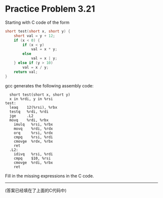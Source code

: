 # Practice Problem 3.21

Starting with C code of the form

```c
short test(short x, short y) {
    short val = y + 12;
    if (x < 0) {
        if (x < y)
            val = x * y;
        else
            val = x | y;
    } else if (y > 10)
        val = x / y;
    return val;
}
```

gcc generates the following assembly code:

```assembly
  short test(short x, short y)
  x in %rdi, y in %rsi
test:
  leaq    12(%rsi), %rbx
  testq   %rdi, %rdi
  jge     .L2
  movq    %rdi, %rbx
    imulq   %rsi, %rbx
    movq    %rdi, %rdx
    orq     %rsi, %rdx
    cmpq    %rsi, %rdi
    cmovge  %rdx, %rbx
    ret
  .L2:
    idivq   %rsi, %rdi
    cmpq    $10, %rsi
    cmovge  %rdi, %rbx
    ret
```

Fill in the missing expressions in the C code.

***

(答案已经填在了上面的C代码中)